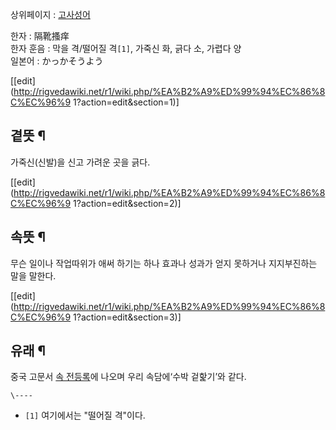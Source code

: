 상위페이지 : [고사성어](%EA%B3%A0%EC%82%AC%EC%84%B1%EC%96%B4.md)

한자 : 隔靴搔痒  
한자 훈음 : 막을 격/떨어질 격`[1]`, 가죽신 화, 긁다 소, 가렵다 양  
일본어 : かっかそうよう

[[edit](http://rigvedawiki.net/r1/wiki.php/%EA%B2%A9%ED%99%94%EC%86%8C%EC%96%9
1?action=edit&section=1)]

## 곁뜻 ¶

가죽신(신발)을 신고 가려운 곳을 긁다.

  

[[edit](http://rigvedawiki.net/r1/wiki.php/%EA%B2%A9%ED%99%94%EC%86%8C%EC%96%9
1?action=edit&section=2)]

## 속뜻 ¶

무슨 일이나 작업따위가 애써 하기는 하나 효과나 성과가 얻지 못하거나 지지부진하는 말을 말한다.

  

[[edit](http://rigvedawiki.net/r1/wiki.php/%EA%B2%A9%ED%99%94%EC%86%8C%EC%96%9
1?action=edit&section=3)]

## 유래 ¶

중국 고문서 [속 전등록](%EC%86%8D%20%EC%A0%84%EB%93%B1%EB%A1%9D.md)에 나오며 우리 속담에‘수박
겉핥기’와 같다.  

  
  

`\----`

  * `[1]` 여기에서는 "떨어질 격"이다.


